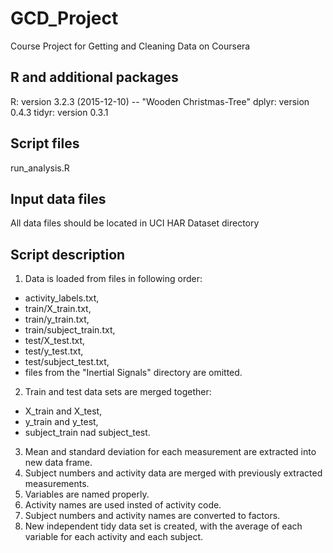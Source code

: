 # GCD_Project
Course Project for Getting and Cleaning Data on Coursera

## R and additional packages
R: version 3.2.3 (2015-12-10) -- "Wooden Christmas-Tree"
dplyr: version 0.4.3
tidyr: version 0.3.1

## Script files
run_analysis.R

## Input data files
All data files should be located in UCI HAR Dataset directory

## Script description
1. Data is loaded from files in following order: 
  * activity_labels.txt,
  * train/X_train.txt,
  * train/y_train.txt,
  * train/subject_train.txt,
  * test/X_test.txt,
  * test/y_test.txt,
  * test/subject_test.txt,
  * files from the "Inertial Signals" directory are omitted.

2. Train and test data sets are merged together:
  * X_train and X_test,
  * y_train and y_test,
  * subject_train nad subject_test.

3. Mean and standard deviation for each measurement are extracted into new data frame.
4. Subject numbers and activity data are merged with previously extracted measurements.
5. Variables are named properly.
6. Activity names are used insted of activity code.
7. Subject numbers and activity names are converted to factors.
8. New independent tidy data set is created, with the average of each variable for each activity and each subject.
